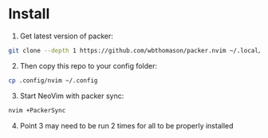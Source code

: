 # Install

1. Get latest version of packer:

```bash
git clone --depth 1 https://github.com/wbthomason/packer.nvim ~/.local/share/nvim/site/pack/packer/start/packer.nvim
```

2. Then copy this repo to your config folder:

```bash
cp .config/nvim ~/.config
```

3. Start NeoVim with packer sync:

```bash
nvim +PackerSync
```

4. Point 3 may need to be run 2 times for all to be properly installed

